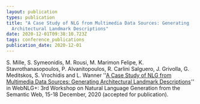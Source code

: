 ```yaml
---
layout: publication
types: publication
title: "A Case Study of NLG from Multimedia Data Sources: Generating
  Architectural Landmark Descriptions"
date: 2020-12-01T09:38:10.723Z
tags: conference_publications
publication_date: 2020-12-01
---
```

S. Mille, S. Symeonidis, M. Rousi, M. Marimon Felipe, K. Stavrothanasopoulos, P. Alvanitopoulos, R. Carlini Salguero, J. Grivolla, G. Meditskos, S. Vrochidis and L. Wanner ''[A Case Study of NLG from Multimedia Data Sources: Generating Architectural Landmark Descriptions](https://www.researchgate.net/publication/346088732_A_Case_Study_of_NLG_from_Multimedia_Data_Sources_Generating_Architectural_Landmark_Descriptions)*''* in WebNLG+: 3rd Workshop on Natural Language Generation from the Semantic Web, 15-18 December, 2020 (accepted for publication).